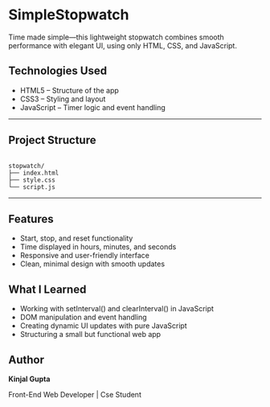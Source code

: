 # SimpleStopwatch

Time made simple—this lightweight stopwatch combines smooth performance with elegant UI, using only HTML, CSS, and JavaScript.

## Technologies Used

 * HTML5 – Structure of the app
 * CSS3 – Styling and layout
 * JavaScript – Timer logic and event handling

---

## Project Structure

```

stopwatch/
├── index.html
├── style.css
└── script.js
```

---

## Features

* Start, stop, and reset functionality
* Time displayed in hours, minutes, and seconds
* Responsive and user-friendly interface
* Clean, minimal design with smooth updates


## What I Learned

* Working with setInterval() and clearInterval() in JavaScript
* DOM manipulation and event handling
* Creating dynamic UI updates with pure JavaScript
* Structuring a small but functional web app

## Author

**Kinjal Gupta**

  Front-End Web Developer | Cse Student
